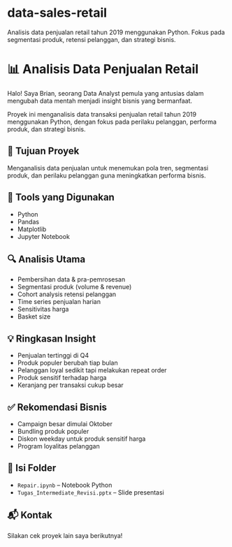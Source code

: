 # data-sales-retail
Analisis data penjualan retail tahun 2019 menggunakan Python. Fokus pada segmentasi produk, retensi pelanggan, dan strategi bisnis.
# 📊 Analisis Data Penjualan Retail

Halo! Saya Brian, seorang Data Analyst pemula yang antusias dalam mengubah data mentah menjadi insight bisnis yang bermanfaat.

Proyek ini menganalisis data transaksi penjualan retail tahun 2019 menggunakan Python, dengan fokus pada perilaku pelanggan, performa produk, dan strategi bisnis.

## 🎯 Tujuan Proyek

Menganalisis data penjualan untuk menemukan pola tren, segmentasi produk, dan perilaku pelanggan guna meningkatkan performa bisnis.

## 🧰 Tools yang Digunakan

- Python
- Pandas
- Matplotlib
- Jupyter Notebook

## 🔍 Analisis Utama

- Pembersihan data & pra-pemrosesan  
- Segmentasi produk (volume & revenue)  
- Cohort analysis retensi pelanggan  
- Time series penjualan harian  
- Sensitivitas harga  
- Basket size

## 💡 Ringkasan Insight

- Penjualan tertinggi di Q4  
- Produk populer berubah tiap bulan  
- Pelanggan loyal sedikit tapi melakukan repeat order  
- Produk sensitif terhadap harga  
- Keranjang per transaksi cukup besar

## ✅ Rekomendasi Bisnis

- Campaign besar dimulai Oktober  
- Bundling produk populer  
- Diskon weekday untuk produk sensitif harga  
- Program loyalitas pelanggan

## 📁 Isi Folder

- `Repair.ipynb` – Notebook Python  
- `Tugas_Intermediate_Revisi.pptx` – Slide presentasi

## 📬 Kontak

Silakan cek proyek lain saya berikutnya!
